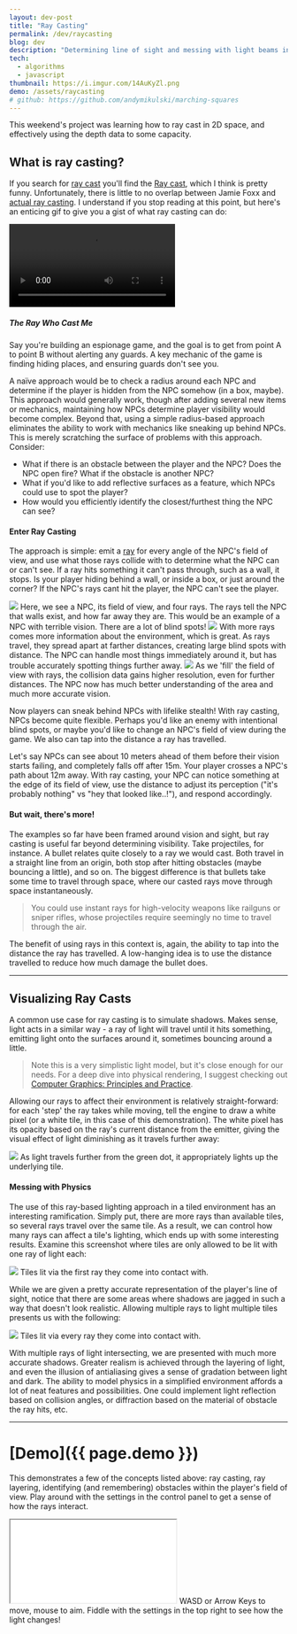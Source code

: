 ```yaml
---
layout: dev-post
title: "Ray Casting"
permalink: /dev/raycasting
blog: dev
description: "Determining line of sight and messing with light beams in the process."
tech:
  - algorithms
  - javascript
thumbnail: https://i.imgur.com/14AuKyZl.png
demo: /assets/raycasting
# github: https://github.com/andymikulski/marching-squares
---
```


This weekend's project was learning how to ray cast in 2D space, and effectively using the depth data to some capacity.

## What is ray casting?

If you search for [ray cast](https://www.google.com/search?q=ray+cast) you'll find the [Ray cast](http://www.imdb.com/title/tt0350258/fullcredits), which I think is pretty funny. Unfortunately, there is little to no overlap between Jamie Foxx and [actual ray casting](https://en.wikipedia.org/wiki/Ray_casting). I understand if you stop reading at this point, but here's an enticing gif to give you a gist of what ray casting can do:

<video src="https://i.imgur.com/nk4JX2i.mp4" loop controls ></video>

##### The Ray Who Cast Me

Say you're building an espionage game, and the goal is to get from point A to point B without alerting any guards. A key mechanic of the game is finding hiding places, and ensuring guards don't see you.

A naïve approach would be to check a radius around each NPC and determine if the player is hidden from the NPC somehow (in a box, maybe). This approach would generally work, though after adding several new items or mechanics, maintaining how NPCs determine player visibility would become complex. Beyond that, using a simple radius-based approach eliminates the ability to work with mechanics like sneaking up behind NPCs. This is merely scratching the surface of problems with this approach. Consider:

- What if there is an obstacle between the player and the NPC? Does the NPC open fire? What if the obstacle is another NPC?
- What if you'd like to add reflective surfaces as a feature, which NPCs could use to spot the player?
- How would you efficiently identify the closest/furthest thing the NPC can see?

#### Enter Ray Casting

The approach is simple: emit a [ray](https://en.wikipedia.org/wiki/Line_(geometry)#Ray) for every angle of the NPC's field of view, and use what those rays collide with to determine what the NPC can or can't see. If a ray hits something it can't pass through, such as a wall, it stops. Is your player hiding behind a wall, or inside a box, or just around the corner? If the NPC's rays cant hit the player, the NPC can't see the player.

<img src="https://i.imgur.com/LWG1FNd.png" />
<label>Here, we see a NPC, its field of view, and four rays. The rays tell the NPC that walls exist, and how far away they are. This would be an example of a NPC with terrible vision. There are a lot of blind spots!</label>

<img src="https://i.imgur.com/NnMKjnT.png" />
<label>With more rays comes more information about the environment, which is great. As rays travel, they spread apart at farther distances, creating large blind spots with distance. The NPC can handle most things immediately around it, but has trouble accurately spotting things further away.</label>


<img src="https://i.imgur.com/skGJ31r.png" />
<label>As we 'fill' the field of view with rays, the collision data gains higher resolution, even for further distances. The NPC now has much better understanding of the area and much more accurate vision.</label>

Now players can sneak behind NPCs with lifelike stealth! With ray casting, NPCs become quite flexible. Perhaps you'd like an enemy with intentional blind spots, or maybe you'd like to change an NPC's field of view during the game. We also can tap into the distance a ray has travelled.

Let's say NPCs can see about 10 meters ahead of them before their vision starts failing, and completely falls off after 15m. Your player crosses a NPC's path about 12m away. With ray casting, your NPC can notice something at the edge of its field of view, use the distance to adjust its perception ("it's probably nothing" vs "hey that looked like..!"), and respond accordingly.

#### But wait, there's more!

The examples so far have been framed around vision and sight, but ray casting is useful far beyond determining visibility. Take projectiles, for instance. A bullet relates quite closely to a ray we would cast. Both travel in a straight line from an origin, both stop after hitting obstacles (maybe bouncing a little), and so on. The biggest difference is that bullets take some time to travel through space, where our casted rays move through space instantaneously.

> You could use instant rays for high-velocity weapons like railguns or sniper rifles, whose projectiles require seemingly no time to travel through the air.

The benefit of using rays in this context is, again, the ability to tap into the distance the ray has travelled. A low-hanging idea is to use the distance travelled to reduce how much damage the bullet does.




<!-- Is your user in a box? NPCs would see it as exactly that: a box. This sounds basic, but imagine this: a NPC enters a room with 3-4 boxes, one of which your player is inside. The NPC, unaware of any box hijinks, simply sees the boxes and moves on to the next room. Riveting, I know. Stay with me.

Later, your player ambushes a NPC or two after hiding in some boxes, and the NPCs have now learned to not trust boxes. Now, when NPCs see a box, they could react appropriately. Maybe they check and open each box, or maybe they simply open fire on it. Suddenly, NPCs react dynamically to their environment, even if they have not seen a player nearby recently.

The end result is more realistic enemies and more dynamic gameplay, simply by changing how your NPCs perceive their environment. Not to mention the performance gains of seeing what's immediately in the NPC's area, versus maintaining lists of boxes, obstructions, interactables, and determining what the NPC is near and can interact with.
-->
<!--
> #### B-b-but you could still do that with the radius approach from above!
> Yep, you absolutely could make the above feature work using the simple `use-the-radius-around-the-NPC` approach. But, what happens if there is something between a box and a NPC? Does the NPC shoot the box anyway? Do you attempt to determine if anything is in the way? Ray casting offers a performant and intuitive way of handling these line of sight issues, on top of its other affordances. -->

---

## Visualizing Ray Casts

A common use case for ray casting is to simulate shadows. Makes sense, light acts in a similar way - a ray of light will travel until it hits something, emitting light onto the surfaces around it, sometimes bouncing around a little.

>Note this is a very simplistic light model, but it's close enough for our needs. For a deep dive into physical rendering, I suggest checking out [Computer&nbsp;Graphics:&nbsp;Principles&nbsp;and&nbsp;Practice](https://smile.amazon.com/Computer-Graphics-Principles-Practice-3rd/dp/0321399528).

Allowing our rays to affect their environment is relatively straight-forward: for each 'step' the ray takes while moving, tell the engine to draw a white pixel (or a white tile, in this case of this demonstration). The white pixel has its opacity based on the ray's current distance from the emitter, giving the visual effect of light diminishing as it travels further away:

<img src="https://i.imgur.com/q11eWPP.png" />
<label>As light travels further from the green dot, it appropriately lights up the underlying tile.</label>

#### Messing with Physics

The use of this ray-based lighting approach in a tiled environment has an interesting ramification. Simply put, there are more rays than available tiles, so several rays travel over the same tile. As a result, we can control how many rays can affect a tile's lighting, which ends up with some interesting results. Examine this screenshot where tiles are only allowed to be lit with one ray of light each:

<img src="https://i.imgur.com/TEdjJwP.png" />
<label>Tiles lit via the first ray they come into contact with.</label>

While we are given a pretty accurate representation of the player's line of sight, notice that there are some areas where shadows are jagged in such a way that doesn't look realistic. Allowing multiple rays to light multiple tiles presents us with the following:

<img src="https://i.imgur.com/PVS4Xs8.png" />
<label>Tiles lit via every ray they come into contact with.</label>

With multiple rays of light intersecting, we are presented with much more accurate shadows. Greater realism is achieved through the layering of light, and even the illusion of antialiasing gives a sense of gradation between light and dark. The ability to model physics in a simplified environment affords a lot of neat features and possibilities. One could implement light reflection based on collision angles, or diffraction based on the material of obstacle the ray hits, etc.

---

# [Demo]({{ page.demo }})

This demonstrates a few of the concepts listed above: ray casting, ray layering, identifying (and remembering) obstacles within the player's field of view. Play around with the settings in the control panel to get a sense of how the rays interact.

<iframe src="{{ page.demo }}"></iframe>
<label>WASD or Arrow Keys to move, mouse to aim. Fiddle with the settings in the top right to see how the light changes!</label>
